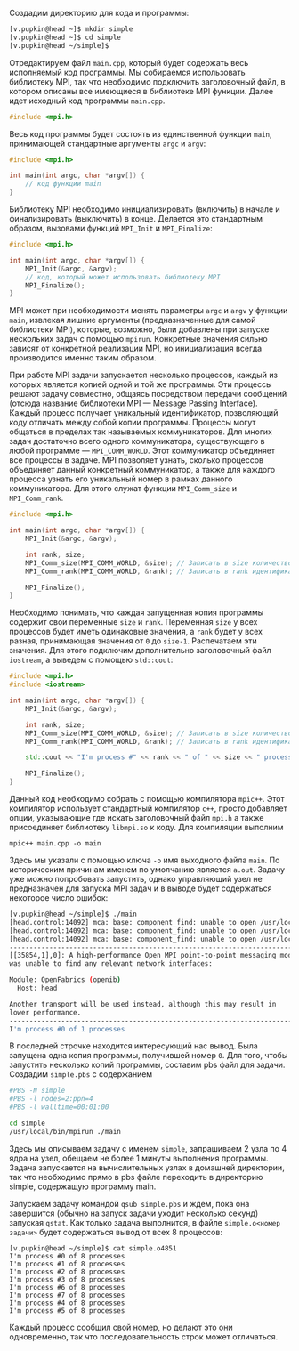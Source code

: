 Создадим директорию для кода и программы:

```bash
[v.pupkin@head ~]$ mkdir simple
[v.pupkin@head ~]$ cd simple
[v.pupkin@head ~/simple]$
```

Отредактируем файл `main.cpp`, который будет содержать весь исполняемый код программы. Мы собираемся использовать библиотеку MPI, так что необходимо подключить заголовочный файл, в котором описаны все имеющиеся в библиотеке MPI функции. Далее идет исходный код программы `main.cpp`.

```c++
#include <mpi.h>
```

Весь код программы будет состоять из единственной функции `main`, принимающей стандартные аргументы `argc` и `argv`:

```c++
#include <mpi.h>

int main(int argc, char *argv[]) {
    // код функции main
}
```

Библиотеку MPI необходимо инициализировать (включить) в начале и финализировать (выключить) в конце. Делается это стандартным образом, вызовами функций `MPI_Init` и `MPI_Finalize`:

```c++
#include <mpi.h>

int main(int argc, char *argv[]) {
    MPI_Init(&argc, &argv);
    // код, который может использовать библиотеку MPI
    MPI_Finalize();
}
```

MPI может при необходимости менять параметры `argc` и `argv` у функции `main`, извлекая лишние аргументы (предназначенные для самой библиотеки MPI), которые, возможно, были добавлены при запуске нескольких задач с помощью `mpirun`. Конкретные значения сильно зависят от конкретной реализации MPI, но инициализация всегда производится именно таким образом.

При работе MPI задачи запускается несколько процессов, каждый из которых является копией одной и той же программы. Эти процессы решают задачу совместно, общаясь посредством передачи сообщений (отсюда название библиотеки MPI — Message Passing Interface). Каждый процесс получает уникальный идентификатор, позволяющий коду отличать между собой копии программы. Процессы могут общаться в пределах так называемых коммуникаторов. Для многих задач достаточно всего одного коммуникатора, существующего в любой программе — `MPI_COMM_WORLD`. Этот коммуникатор объединяет все процессы в задаче. MPI позволяет узнать, сколько процессов объединяет данный конкретный коммуникатор, а также для каждого процесса узнать его уникальный номер в рамках данного коммуникатора. Для этого служат функции `MPI_Comm_size` и `MPI_Comm_rank`.

```c++
#include <mpi.h>

int main(int argc, char *argv[]) {
    MPI_Init(&argc, &argv);

    int rank, size;
    MPI_Comm_size(MPI_COMM_WORLD, &size); // Записать в size количество процессов в коммуникаторе MPI_COMM_WORLD
    MPI_Comm_rank(MPI_COMM_WORLD, &rank); // Записать в rank идентификатор процесса в коммуникаторе MPI_COMM_WORLD

    MPI_Finalize();
}
```

Необходимо понимать, что каждая запущенная копия программы содержит свои переменные `size` и `rank`. Переменная 
`size` у всех процессов будет иметь одинаковые значения, а `rank` будет у всех разная, принимающая значения от `0` до `size-1`. Распечатаем эти значения. Для этого подключим дополнительно заголовочный файл `iostream`, а выведем с помощью `std::cout`:

```c++
#include <mpi.h>
#include <iostream>

int main(int argc, char *argv[]) {
    MPI_Init(&argc, &argv);

    int rank, size;
    MPI_Comm_size(MPI_COMM_WORLD, &size); // Записать в size количество процессов в коммуникаторе MPI_COMM_WORLD
    MPI_Comm_rank(MPI_COMM_WORLD, &rank); // Записать в rank идентификатор процесса в коммуникаторе MPI_COMM_WORLD

    std::cout << "I'm process #" << rank << " of " << size << " processes" << std::endl;

    MPI_Finalize();
}
```

Данный код необходимо собрать с помощью компилятора `mpic++`. Этот компилятор использует стандартный компилятор `c++`, просто добавляет опции, указывающие где искать заголовочный файл `mpi.h` а также присоединяет библиотеку `libmpi.so` к коду. Для компиляции выполним

    mpic++ main.cpp -o main

Здесь мы указали с помощью ключа `-o` имя выходного файла `main`. По историческим причинам именем по умолчанию является `a.out`. Задачу уже можно попробовать запустить, однако управляющий узел не предназначен для запуска MPI задач и в выводе будет содержаться некоторое число ошибок:

```bash
[v.pupkin@head ~/simple]$ ./main 
[head.control:14092] mca: base: component_find: unable to open /usr/local/lib/openmpi/mca_btl_usnic: libpsm_infinipath.so.1: cannot open shared object file: No such file or directory (ignored)
[head.control:14092] mca: base: component_find: unable to open /usr/local/lib/openmpi/mca_mtl_psm: libpsm_infinipath.so.1: cannot open shared object file: No such file or directory (ignored)
[head.control:14092] mca: base: component_find: unable to open /usr/local/lib/openmpi/mca_mtl_ofi: libpsm_infinipath.so.1: cannot open shared object file: No such file or directory (ignored)
--------------------------------------------------------------------------
[[35854,1],0]: A high-performance Open MPI point-to-point messaging module
was unable to find any relevant network interfaces:

Module: OpenFabrics (openib)
  Host: head

Another transport will be used instead, although this may result in
lower performance.
--------------------------------------------------------------------------
I'm process #0 of 1 processes
```

В последней строчке находится интересующий нас вывод. Была запущена одна копия программы, получившей номер `0`.
Для того, чтобы запустить несколько копий программы, составим pbs файл для задачи. Создадим `simple.pbs` с содержанием

```bash
#PBS -N simple
#PBS -l nodes=2:ppn=4
#PBS -l walltime=00:01:00

cd simple
/usr/local/bin/mpirun ./main
```

Здесь мы описываем задачу с именем `simple`, запрашиваем 2 узла по 4 ядра на узел, обещаем не более 1 минуты выполнения программы. Задача запускается на вычислительных узлах в домашней директории, так что необходимо прямо в pbs файле переходить в директорию simple, содержащую программу main. 

Запускаем задачу командой `qsub simple.pbs` и ждем, пока она завершится (обычно на запуск задачи уходит несколько секунд) запуская `qstat`. Как только задача выполнится, в файле `simple.o<номер задачи>` будет содержаться вывод от всех 8 процессов:

```
[v.pupkin@head ~/simple]$ cat simple.o4851
I'm process #0 of 8 processes
I'm process #1 of 8 processes
I'm process #2 of 8 processes
I'm process #3 of 8 processes
I'm process #6 of 8 processes
I'm process #7 of 8 processes
I'm process #4 of 8 processes
I'm process #5 of 8 processes
```

Каждый процесс сообщил свой номер, но делают это они одновременно, так что последовательность строк может отличаться.
